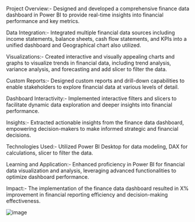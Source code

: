 Project Overview:-
Designed and developed a comprehensive finance data dashboard in Power BI to provide real-time insights into financial performance and key metrics.

Data Integration:-
Integrated multiple financial data sources including income statements, balance sheets, cash flow statements, and KPIs into a unified dashboard and  Geographical chart also utilized.

Visualizations:-
Created interactive and visually appealing charts and graphs to visualize trends in financial data, including trend analysis, variance analysis, and forecasting and add slicer to filter the data.

Custom Reports:-
Designed custom reports and drill-down capabilities to enable stakeholders to explore financial data at various levels of detail.

Dashboard Interactivity:-
Implemented interactive filters and slicers to facilitate dynamic data exploration and deeper insights into financial performance.

Insights:-
Extracted actionable insights from the finance data dashboard, empowering decision-makers to make informed strategic and financial decisions.

Technologies Used:- 
Utilized Power BI Desktop for data modeling, DAX for calculations, slicer to filter the data.

Learning and Application:-
Enhanced proficiency in Power BI for financial data visualization and analysis, leveraging advanced functionalities to optimize dashboard performance.

Impact:-
The implementation of the finance data dashboard resulted in X% improvement in financial reporting efficiency and decision-making effectiveness.


![image](https://github.com/user-attachments/assets/5e6d8914-2e5a-45f4-9aa0-8764ae15e50b)
